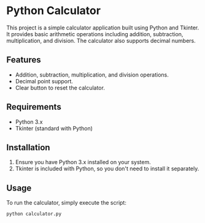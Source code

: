 # Python Calculator

This project is a simple calculator application built using Python and Tkinter. It provides basic arithmetic operations including addition, subtraction, multiplication, and division. The calculator also supports decimal numbers.

## Features

- Addition, subtraction, multiplication, and division operations.
- Decimal point support.
- Clear button to reset the calculator.

## Requirements

- Python 3.x
- Tkinter (standard with Python)

## Installation

1. Ensure you have Python 3.x installed on your system.
2. Tkinter is included with Python, so you don't need to install it separately.

## Usage

To run the calculator, simply execute the script:

```bash
python calculator.py
